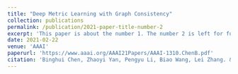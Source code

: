 ```yaml
---
title: "Deep Metric Learning with Graph Consistency"
collection: publications
permalink: /publication/2021-paper-title-number-2
excerpt: 'This paper is about the number 1. The number 2 is left for future work.'
date: 2021-02-22
venue: 'AAAI'
paperurl: 'https://www.aaai.org/AAAI21Papers/AAAI-1310.ChenB.pdf'
citation: 'Binghui Chen, Zhaoyi Yan, Pengyu Li, Biao Wang, Lei Zhang. &quot;Deep Metric Learning with Graph Consistency. &quot; <i>AAAI</i>. 2021.'
---
```

